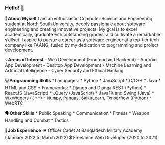 ### Hello! 👋


📄**About Myself**
I am an enthusiastic Computer Science and Engineering student at North South University, deeply passionate about software engineering and creating innovative projects. My goal is to excel academically, graduate with outstanding grades, and cultivate a remarkable skillset. I aspire to pursue a career as a software engineer at a top-tier tech company like FAANG, fueled by my dedication to programming and project development.

💡**Areas of Interest**
    - Web Development (Frontend and Backend)
    - Android App Development
    - Desktop App Development
    - Machine Learning and Artificial Intelligence
    - Cyber Security and Ethical Hacking

💻**Programming Skills**
    * Lanugages:
      * Python
      * JavaScript
      * C/C++
      * Java
      * HTML and CSS
    * Frameworks:
      * Django and Django REST (Python)
      * ReactJS (JavaScript)
      * JQuery (JavaScript)
      * JavaFX and Swing (Java)
      * WxWidgets (C++)
      * Numpy, Pandas, SkikitLearn, Tensorflow (Python)
      * WebRTC
      
🗣**Other Skills**
    * Public Speaking
    * Communication
    * Fitness
    * Weapon Handling and Combat
    * Tactics

💼**Job Experience**
    🪖 Officer Cadet at Bangladesh Military Academy (January 2022 to March 2022)
    💲 Freelance Web Developer (2020 to 2021)
